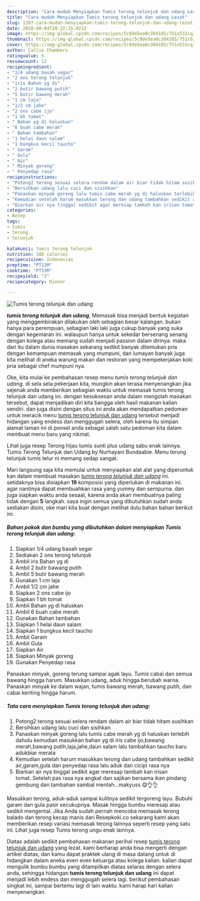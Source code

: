 ```yaml
---
description: "Cara mudah Menyiapkan Tumis terong telunjuk dan udang Lezat"
title: "Cara mudah Menyiapkan Tumis terong telunjuk dan udang Lezat"
slug: 1397-cara-mudah-menyiapkan-tumis-terong-telunjuk-dan-udang-lezat
date: 2020-08-04T20:22:25.021Z
image: https://img-global.cpcdn.com/recipes/5c9de5ea0c304185/751x532cq70/tumis-terong-telunjuk-dan-udang-foto-resep-utama.jpg
thumbnail: https://img-global.cpcdn.com/recipes/5c9de5ea0c304185/751x532cq70/tumis-terong-telunjuk-dan-udang-foto-resep-utama.jpg
cover: https://img-global.cpcdn.com/recipes/5c9de5ea0c304185/751x532cq70/tumis-terong-telunjuk-dan-udang-foto-resep-utama.jpg
author: Callie Chambers
ratingvalue: 5
reviewcount: 12
recipeingredient:
- "1/4 udang basah segar"
- "2 ons terong telunjuk"
- "iris Bahan yg di"
- "2 butir bawang putih"
- "5 butir bawang merah"
- "1 cm laja"
- "1/2 cm jahe"
- "2 ons cabe ijo"
- "1 bh tomat"
- " Bahan yg di haluskan"
- "6 buah cabe merah"
- " Bahan tambahan"
- "1 helai daun salam"
- "1 bungkus kecil taucho"
- " Garam"
- " Gula"
- " Air"
- " Minyak goreng"
- " Penyedap rasa"
recipeinstructions:
- "Potong2 terong sesuai selera rendam dalam air biar tidak hitam susihkan"
- "Bersihkan udang lalu cuci dan sisihkan"
- "Panaskan minyak goreng lalu tumis cabe merah yg di haluskan terlebih dahulu kemudian masukkan bahan yg di iris cabe ijo,bawang merah,bawang putih,laja,jahe,daun salam lalu tambahkan taucho baru adukbiar merata"
- "Kemudian setelah harum masukkan terong dan udang tambahkan sedikit air,garam,gula dan penyedap rasa lalu aduk dan cicipi rasa nya"
- "Biarkan air nya tinggal sedikit agar meresap tambah kan irisan tomat..Setelah pas rasa nya angkat dan sajikan bersama ikan pindang gembung dan tambahan sambal mentah...makyuss 😋👌👌"
categories:
- Resep
tags:
- tumis
- terong
- telunjuk

katakunci: tumis terong telunjuk 
nutrition: 108 calories
recipecuisine: Indonesian
preptime: "PT13M"
cooktime: "PT33M"
recipeyield: "2"
recipecategory: Dinner

---
```



![Tumis terong telunjuk dan udang](https://img-global.cpcdn.com/recipes/5c9de5ea0c304185/751x532cq70/tumis-terong-telunjuk-dan-udang-foto-resep-utama.jpg)

<b><i>tumis terong telunjuk dan udang</i></b>, Memasak bisa menjadi bentuk kegiatan yang menggembirakan dilakukan oleh sebagian besar kalangan. bukan hanya para perempuan, sebagian laki laki juga cukup banyak yang suka dengan kegemaran ini. walaupun hanya untuk sekedar bersenang senang dengan kolega atau memang sudah menjadi passion dalam dirinya. maka dari itu dalam dunia masakan sekarang sedikit banyak ditemukan pria dengan kemampuan memasak yang mumpuni, dan lumayan banyak juga kita melihat di aneka warung makan dan restoran yang mempekerjakan koki pria sebagai chef mumpuni nya.

Oke, kita mulai ke pembahasan resep menu <i>tumis terong telunjuk dan udang</i>. di sela sela pekerjaan kita, mungkin akan terasa menyenangkan jika sejenak anda memberikan sebagian waktu untuk memasak tumis terong telunjuk dan udang ini. dengan kesuksesan anda dalam mengolah masakan tersebut, dapat menjadikan diri kita bangga oleh hasil makanan kalian sendiri. dan juga disini dengan situs ini anda akan mendapatkan pedoman untuk meracik menu <u>tumis terong telunjuk dan udang</u> tersebut menjadi hidangan yang endess dan menggugah selera, oleh karena itu simpan alamat laman ini di ponsel anda sebagai salah satu pedoman kita dalam membuat menu baru yang nikmat.

Lihat juga resep Terong hijau tumis sunti plus udang sabu enak lainnya. Tumis Terong Telunjuk dan Udang by Nurhayani Bundaabie. Menu terung telunjuk tumis telur ni memang sedap sangat.


Mari langsung saja kita memulai untuk menyiapkan alat alat yang diperuntuk kan dalam membuat masakan <u><i>tumis terong telunjuk dan udang</i></u> ini. setidaknya bisa disiapkan <b>19</b> komposisi yang diperlukan di makanan ini. agar nantinya dapat membuahkan rasa yang yummy dan sempurna. dan juga siapkan waktu anda sesaat, karena anda akan membuatnya paling tidak dengan <b>5</b> langkah. saya ingin semua yang dibutuhkan sudah anda sediakan disini, oke mari kita buat dengan melihat dulu bahan bahan berikut ini.

<!--inarticleads1-->

##### Bahan pokok dan bumbu yang dibutuhkan dalam menyiapkan Tumis terong telunjuk dan udang:

1. Siapkan 1/4 udang basah segar
1. Sediakan 2 ons terong telunjuk
1. Ambil iris Bahan yg di
1. Ambil 2 butir bawang putih
1. Ambil 5 butir bawang merah
1. Gunakan 1 cm laja
1. Ambil 1/2 cm jahe
1. Siapkan 2 ons cabe ijo
1. Siapkan 1 bh tomat
1. Ambil  Bahan yg di haluskan
1. Ambil 6 buah cabe merah
1. Gunakan  Bahan tambahan
1. Siapkan 1 helai daun salam
1. Siapkan 1 bungkus kecil taucho
1. Ambil  Garam
1. Ambil  Gula
1. Siapkan  Air
1. Siapkan  Minyak goreng
1. Gunakan  Penyedap rasa


Panaskan minyak, goreng terung sampai agak layu. Tumis cabai dan semua bawang hingga harum. Masukkan udang, aduk hingga berubah warna. Panaskan minyak ke dalam wajan, tumis bawang merah, bawang putih, dan cabai keriting hingga harum. 

<!--inarticleads2-->

##### Tata cara menyiapkan Tumis terong telunjuk dan udang:

1. Potong2 terong sesuai selera rendam dalam air biar tidak hitam susihkan
1. Bersihkan udang lalu cuci dan sisihkan
1. Panaskan minyak goreng lalu tumis cabe merah yg di haluskan terlebih dahulu kemudian masukkan bahan yg di iris cabe ijo,bawang merah,bawang putih,laja,jahe,daun salam lalu tambahkan taucho baru adukbiar merata
1. Kemudian setelah harum masukkan terong dan udang tambahkan sedikit air,garam,gula dan penyedap rasa lalu aduk dan cicipi rasa nya
1. Biarkan air nya tinggal sedikit agar meresap tambah kan irisan tomat..Setelah pas rasa nya angkat dan sajikan bersama ikan pindang gembung dan tambahan sambal mentah...makyuss 😋👌👌


Masukkan terong, aduk-aduk sampai kulitnya sedikit tergoreng layu. Bubuhi garam dan gula pasir secukupnya. Masak hingga bumbu meresap atau sedikit mengental. Jika Anda sudah pernah mencoba memasak terong balado dan terong kecap manis dari Resepkoki.co sekarang kami akan memberikan resep variasi memasak terong lainnya seperti resep yang satu ini. Lihat juga resep Tumis terong ungu enak lainnya. 

Diatas adalah sedikit pembahasan makanan perihal resep <u>tumis terong telunjuk dan udang</u> yang lezat. kami berharap anda bisa mengerti dengan artikel diatas, dan kamu dapat praktek ulang di masa datang untuk di hidangkan dalam aneka even even keluarga atau kolega kalian. kalian dapat mengulik bumbu bumbu yang ditampilkan diatas selaras dengan selera anda, sehingga hidangan <b>tumis terong telunjuk dan udang</b> ini dapat menjadi lebih endess dan menggugah selera lagi. berikut pembahasan singkat ini, sampai bertemu lagi di lain waktu. kami harap hari kalian menyenangkan.
